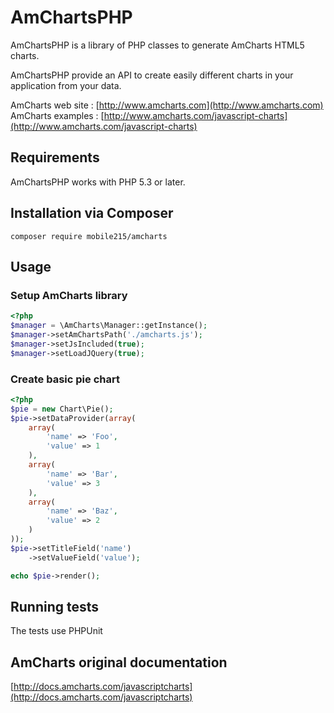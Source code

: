 AmChartsPHP
===========

AmChartsPHP is a library of PHP classes to generate AmCharts HTML5 charts.

AmChartsPHP provide an API to create easily different charts in your application from your data.

AmCharts web site : [http://www.amcharts.com](http://www.amcharts.com)
AmCharts examples : [http://www.amcharts.com/javascript-charts](http://www.amcharts.com/javascript-charts)

Requirements
------------

AmChartsPHP works with PHP 5.3 or later.

Installation via Composer
-----------------------

    composer require mobile215/amcharts

Usage
-----

### Setup AmCharts library

```php
<?php
$manager = \AmCharts\Manager::getInstance();
$manager->setAmChartsPath('./amcharts.js');
$manager->setJsIncluded(true);
$manager->setLoadJQuery(true);
```

### Create basic pie chart

```php
<?php
$pie = new Chart\Pie();
$pie->setDataProvider(array(
    array(
        'name' => 'Foo',
        'value' => 1
    ),
    array(
        'name' => 'Bar',
        'value' => 3
    ),
    array(
        'name' => 'Baz',
        'value' => 2
    )
));
$pie->setTitleField('name')
    ->setValueField('value');

echo $pie->render();
```

Running tests
-------------

The tests use PHPUnit

AmCharts original documentation
-------------------------------

[http://docs.amcharts.com/javascriptcharts](http://docs.amcharts.com/javascriptcharts)


 [1]: http://getcomposer.org/composer.phar
